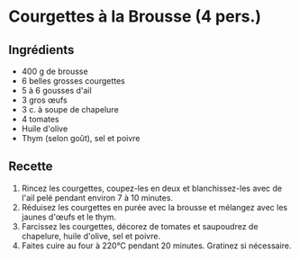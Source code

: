 
# Courgettes à la Brousse (4 pers.)

## Ingrédients
- 400 g de brousse
- 6 belles grosses courgettes
- 5 à 6 gousses d'ail
- 3 gros œufs
- 3 c. à soupe de chapelure
- 4 tomates
- Huile d'olive
- Thym (selon goût), sel et poivre

## Recette
1. Rincez les courgettes, coupez-les en deux et blanchissez-les avec de l'ail pelé pendant environ 7 à 10 minutes.
2. Réduisez les courgettes en purée avec la brousse et mélangez avec les jaunes d'œufs et le thym.
3. Farcissez les courgettes, décorez de tomates et saupoudrez de chapelure, huile d'olive, sel et poivre.
4. Faites cuire au four à 220°C pendant 20 minutes. Gratinez si nécessaire.
